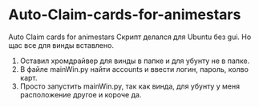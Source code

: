 # Auto-Claim-cards-for-animestars
Auto Claim cards for animestars
Скрипт делался для Ubuntu без gui. Но щас все для винды вставлено.
1. Оставил хромдрайвер для винды в папке и для убунту не в папке.
2. В файле mainWin.py найти accounts и ввести логин, пароль, колво карт.
3. Просто запустить mainWin.py, так как винда, для убунту у меня расположение другое и короче да.
